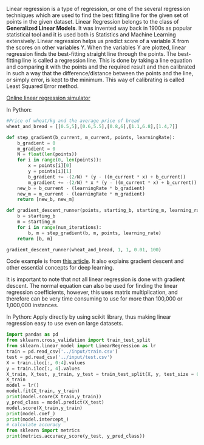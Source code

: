 
Linear regression is a type of regression, or one of the several regression techniques which are used to find the best fitting line for the given set of points in the given dataset. Linear Regression belongs to the class of **Generalized Linear Models**. It was invented way back in 1900s as popular statistical tool and it is used both is Statistics and Machine Learning extensively. 
Linear regression helps us predict score of a variable X from the scores on other variables Y. When the variables Y are plotted, linear regression finds the best-fitting straight line through the points. The best-fitting line is called a regression line.
This is done by taking a line equation and comparing it with the points and the required result and then calibrated in such a way that the difference/distance between the points and the line, or simply error, is kept to the minimum. This way of calibrating is called Least Squared Error method.

[Online linear regression simulator](https://www.mladdict.com/linear-regression-simulator)

In Python:
```py
#Price of wheat/kg and the average price of bread
wheat_and_bread = [[0.5,5],[0.6,5.5],[0.8,6],[1.1,6.8],[1.4,7]]

def step_gradient(b_current, m_current, points, learningRate):
    b_gradient = 0
    m_gradient = 0
    N = float(len(points))
    for i in range(0, len(points)):
        x = points[i][0]
        y = points[i][1]
        b_gradient += -(2/N) * (y - ((m_current * x) + b_current))
        m_gradient += -(2/N) * x * (y - ((m_current * x) + b_current))
    new_b = b_current - (learningRate * b_gradient)
    new_m = m_current - (learningRate * m_gradient)
    return [new_b, new_m]

def gradient_descent_runner(points, starting_b, starting_m, learning_rate, num_iterations):
    b = starting_b
    m = starting_m
    for i in range(num_iterations):
        b, m = step_gradient(b, m, points, learning_rate)
    return [b, m]

gradient_descent_runner(wheat_and_bread, 1, 1, 0.01, 100)
```

Code example is from <a href='http://blog.floydhub.com/coding-the-history-of-deep-learning/' target='_blank' rel='nofollow'>this article</a>. It also explains gradient descent and other essential concepts for deep learning.

It is important to note that not all linear regression is done with gradient descent. The normal equation can also be used for finding the linear regression coefficients, however, this uses matrix multiplication, and therefore can be very time consuming to use for more than 100,000 or 1,000,000 instances.

In Python:
Apply directly by using scikit library, thus making linear regression easy to use even on large datasets.
```py
import pandas as pd
from sklearn.cross_validation import train_test_split
from sklearn.linear_model import LinearRegression as lr
train = pd.read_csv('../input/train.csv')
test = pd.read_csv('../input/test.csv') 
X = train.iloc[:, 0:4].values
y = train.iloc[:, 4].values
X_train, X_test, y_train, y_test = train_test_split(X, y, test_size = 0.2, random_state = 0)
X_train
model = lr()
model.fit(X_train, y_train)
print(model.score(X_train,y_train))
y_pred_class = model.predict(X_test)
model.score(X_train,y_train)
print(model.coef_)
print(model.intercept_)
# calculate accuracy
from sklearn import metrics
print(metrics.accuracy_score(y_test, y_pred_class))
```

